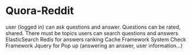 # Quora-Reddit
user (logged in) can ask questions and answer. Questions can be rated, shared.
There must be topics
users can search questions and answers 
ElasticSearch
Redis for answers ranking
Cache Framework
System Check Framework
Jquery for Pop up (answering an answer, user information...)
